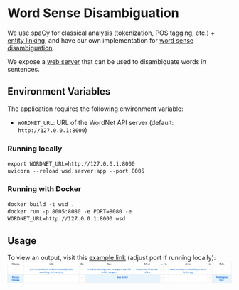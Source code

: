 # Word Sense Disambiguation

We use spaCy for classical analysis (tokenization, POS tagging, etc.) + 
[entity linking](https://pypi.org/project/spacy-entity-linker/), 
and have our own implementation for [word sense disambiguation](./wsd/word_sense_disambiguation.py).

We expose a [web server](./wsd/server.py) that can be used to disambiguate words in sentences.

## Environment Variables

The application requires the following environment variable:

- `WORDNET_URL`: URL of the WordNet API server (default: `http://127.0.0.1:8000`)

### Running locally

```shell
export WORDNET_URL=http://127.0.0.1:8000
uvicorn --reload wsd.server:app --port 8005 
```

### Running with Docker

```shell
docker build -t wsd .
docker run -p 8005:8080 -e PORT=8080 -e WORDNET_URL=http://127.0.0.1:8000 wsd
```

## Usage

To view an output, visit this [example link](http://localhost:8005/disambiguate?text=Obama%20told%20the%20bus%20driver,%20to%20drive%20to%20D.C.&lang=en&output=html) (adjust port if running locally):
![Example of our system's output](assets/output-example.png)
